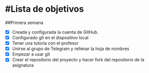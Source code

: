 #Lista de objetivos
==================================

##Primera semana

- [x] Creada y configurada la cuenta de GitHub.
- [x] Configurado git en el dispositivo local
- [x] Tener una tutoría con el profesor
- [x] Unirse al grupo de Telegram y rellenar la hoja de nombres
- [x] Empezar a usar git
- [x] Crear el repositorio del proyecto y hacer fork del repositorio de la asignatura
